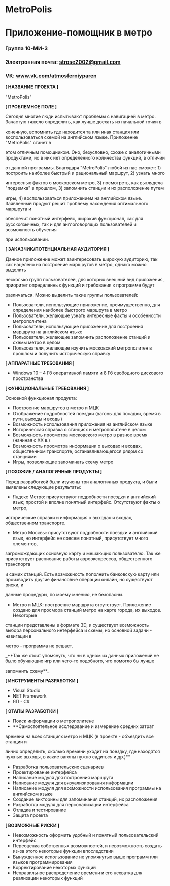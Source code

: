 # MetroPolis
# Приложение-помощник в метро

### Группа 10-МИ-3
### Электронная почта: strose2002@gmail.com
### VK: www.vk.com/atmosferniyparen

**[ НАЗВАНИЕ ПРОЕКТА ]**

"MetroPolis"

**[ ПРОБЛЕМНОЕ ПОЛЕ ]**

Сегодня многие люди испытывают проблемы с навигацией в метро. Зачастую тяжело определить, как лучше доехать из начальной точки в 

конечную, вспомнить где находится та или иная станция или воспользоваться схемой на английском языке. Приложение "MetroPolis" станет в 

этом отличным помощником. Оно, безусловно, схоже с аналогичными продуктами, но в них нет определенного количества функций, в отличии 

от данной программы. Благодаря "MetroPolis" любой из нас сможет: 1) построить наиболее быстрый и рациональный маршрут, 2) узнать много 

интересных фактов о московском метро, 3) посмотреть, как выглядела "подземка" в прошлом, 3) запомнить станции и их расположение путем 

игры, 4) воспользоваться приложением на английском языке. Заявленный продукт решит проблему нахождения оптимального маршрута и 

обеспечит понятный интерфейс, широкий функционал, как для русскоязычных, так и для англоговорящих пользователей и возможность обучения 

при использовании.

**[ ЗАКАЗЧИК/ПОТЕНЦИАЛЬНАЯ АУДИТОРИЯ ]**

Данное приложение может заинтересовать широкую аудиторию, так как нацелено на построение маршрутов в метро, однако можно выделить 

несколько групп пользователей, для которых внешний вид приложения, приоритет определенных функций и требования к программе будут 

различаться. Можно выделить такие группы пользователей:
* Пользователи, использующие приложение, преимущественно, для определения наиболее быстрого маршрута в метро
* Пользователи, желающие узнать интересные факты и особенности метрополитена
* Пользователи, использующие приложение для построения маршрута на английском языке
* Пользователи, желающие запомнить расположение станций и схемы метро в целом
* Пользователи, желающие изучить московский метрополитен в прошлом и получить историческую справку

**[ АППАРАТНЫЕ ТРЕБОВАНИЯ ]** 

* Windows 10 – 4 Гб оперативной памяти и 8 Гб свободного дискового пространства 

**[ ФУНКЦИОНАЛЬНЫЕ ТРЕБОВАНИЯ ]**

Основной функционал продукта:
* Построение маршрутов в метро и МЦК
* Отображение подробностей поездки (вагоны для посадки, время в пути, выходы и входы)
* Возможность использования приложения на английском языке
* Историческая справка о станциях и метрополитене в целом
* Возможность просмотра московского метро в разное время (начиная с ХХ в.) 
* Возможность просмотра информации о выходах и входах, общественном транспорте, останавливающегося рядом со станциями
* Игры, позволяющие запоминать схему метро

**[ ПОХОЖИЕ / АНАЛОГИЧНЫЕ ПРОДУКТЫ ]**

Перед разработкой были изучены три аналогичных продукта, и были выявлены следующие результаты:

* Яндекс Метро: присутствуют подробности поездки и английский язык; простой и вполне понятный интерфейс. Отсутствуют факты о метро, 

исторические справки и информация о выходах и входах, общественном транспорте. 
* Метро Москвы: присутствуют подробности поездки и английский язык, но интерфейс не совсем понятный, присутствует много элементов, 

загромождающих основную карту и мешающих пользователю. Так же присутствует расписание работы аэроэкспрессов, общественного транспорта 

и самих станций. Есть возможность пополнить банковскую карту или производить другие финансовые операции онлайн, но существуют риски, и 

данные процедуры, по моему мнению, не безопасны.
* Метро и МЦК: построение маршрута отсутствует. Приложение создано для просмора станций метро на карте города, их выходов. Некоторые 

станции представлены в формате 3D, и существует возможность выбора персонального интерфейса и схемы, но основной задачи - навигации в 

метро - программа не решает.

_**Так же стоит упомянуть, что ни в одном из данных приложений не было обучающих игр или чего-то подобного, что помогло бы лучше 

запомнить схему**_

**[ ИНСТРУМЕНТЫ РАЗРАБОТКИ ]**

* Visual Studio
* NET Framework 
* ЯП - C#

**[ ЭТАПЫ РАЗРАБОТКИ ]**

* Поиск информации о метрополитене
* **Самостоятельное исследование и измерение средних затрат
 
времени на всех станциях метро и МЦК (в проекте - объездить все станции и 

лично определить, сколько времени уходит на поездку, где находятся нужные выходы, в какие вагоны нужно садиться и др.)**
* Разработка пользовательских сценариев
* Проектирование интерфейса
* Написание модуля для построения маршрута
* Написание модуля для визуализирования информации
* Написание модуля для возможности использования программы на английском языке
* Создание викторины для запоминания станций, их расположения
* Разработка модуля для персонализации интерфейса
* Отладка и тестирование
* Защита проекта

**[ ВОЗМОЖНЫЕ РИСКИ ]**

* Невозможность оформить удобный и понятный пользовательский интерфейс 
* Переоценка собственных возможностей, и невозможность создать из-за этого некоторые функции впоследствии
* Вынужденное использование не упомянутых выше программ или языков программирования
* Корректирование некоторых функций
* Неправильное распределение времени и его нехватка для реализации некоторых функций
